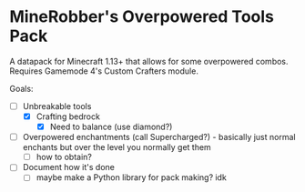 # **M**ineRobber's **O**verpowered **T**ools **P**ack

A datapack for Minecraft 1.13+ that allows for some overpowered combos. Requires Gamemode 4's Custom Crafters module.

Goals:

 - [ ] Unbreakable tools
    - [x] Crafting bedrock
      - [x] Need to balance (use diamond?)
 - [ ] Overpowered enchantments (call Supercharged?) - basically just normal enchants but over the level you normally get them
    - [ ] how to obtain?
 - [ ] Document how it's done
    - [ ] maybe make a Python library for pack making? idk
